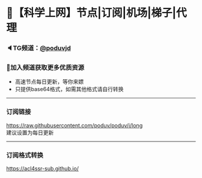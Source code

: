 # 🚀【科学上网】节点|订阅|机场|梯子|代理
### 🔈TG频道：[@poduvjd](https://t.me/poduvjd/) 
### 🔔加入频道获取更多优质资源  
- 高速节点每日更新，等你来嫖  
- 只提供base64格式，如需其他格式请自行转换  
***  
### 订阅链接
https://raw.githubusercontent.com/poduv/poduv/i/long  
建议设置为每日更新  
***  
### 订阅格式转换
https://acl4ssr-sub.github.io/
